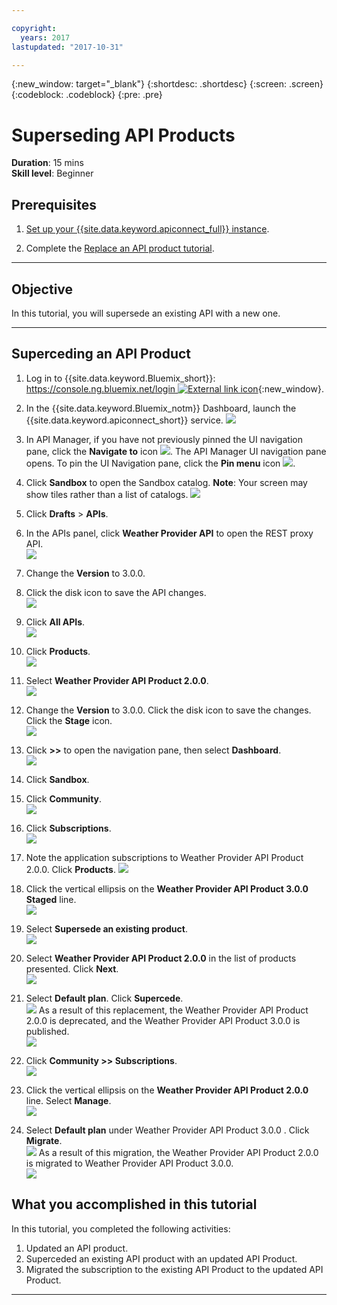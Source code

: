 ```yaml
---

copyright:
  years: 2017
lastupdated: "2017-10-31"

---
```


{:new_window: target="_blank"}
{:shortdesc: .shortdesc}
{:screen: .screen}
{:codeblock: .codeblock}
{:pre: .pre}

# Superseding API Products
**Duration**: 15 mins  
**Skill level**: Beginner  

## Prerequisites

1. [Set up your {{site.data.keyword.apiconnect_full}} instance](tut_prereq_set_up_apic_instance.html).

2. Complete the [Replace an API product tutorial](tut_manage_replace.html).

---
## Objective
In this tutorial, you will supersede an existing API with a new one.

---
## Superceding an API Product
1. Log in to {{site.data.keyword.Bluemix_short}}: [https://console.ng.bluemix.net/login ![External link icon](../../../icons/launch-glyph.svg "External link icon")](https://console.ng.bluemix.net/login){:new_window}.

2. In the {{site.data.keyword.Bluemix_notm}} Dashboard, launch the {{site.data.keyword.apiconnect_short}} service.
![](images/Bluemix.png)

3. In API Manager, if you have not previously pinned the UI navigation pane, click the **Navigate to** icon ![](images/navigate-to.png). The API Manager UI navigation pane opens. To pin the UI Navigation pane, click the **Pin menu** icon ![](images/pinned.png).

4. Click **Sandbox** to open the Sandbox catalog. **Note**: Your screen may show tiles rather than a list of catalogs.
![](images/del-sandbox-list.png)

4. Click **Drafts** > **APIs**.

5. In the APIs panel, click **Weather Provider API** to open the REST proxy API.  
![](images/rep-api-list.png)

6. Change the **Version** to 3.0.0.

7. Click the disk icon to save the API changes.  
![](images/sup-change-version.png)

8. Click **All APIs**.  
![](images/rep-all-apis.png)

9. Click **Products**.  
![](images/sup-prods.png)

10.	Select **Weather Provider API Product 2.0.0**.  
![](images/sup-draft-prod-list.png)

11.	Change the **Version** to 3.0.0. Click the disk icon to save the changes. Click the **Stage** icon.  
![](images/sup-change-prod-vers-3.png)

12.	Click **>>** to open the navigation pane, then select **Dashboard**.  
![](images/rep-dashboard.png)

13.	Click **Sandbox**.

14.	Click **Community**.  
![](images/sup-sand-dash.png)

15.	Click **Subscriptions**.  
![](images/sup-comm-orgs.png)

16.	Note the application subscriptions to Weather Provider API Product 2.0.0. Click **Products**.
![](images/sup-scriptions-200.png)  

17.	Click the vertical ellipsis on the **Weather Provider API Product 3.0.0 Staged** line.  
![](images/sup-stage-prod-3.png)

18.	Select **Supersede an existing product**.  
![](images/sup-super-prod.png)

19.	Select **Weather Provider API Product 2.0.0** in the list of products presented. Click **Next**.  
![](images/sup-super-dialog-1.png)

20.	Select **Default plan**. Click **Supercede**.  
![](images/sup-super-dialog-2.png)
    As a result of this replacement, the Weather Provider API Product 2.0.0 is deprecated, and the Weather Provider API Product 3.0.0 is published.  
![](images/sup-dash-prods-3.png) 
 
21.	Click **Community >> Subscriptions**.  
![](images/sup-scriptions-200.png)
 
22.	Click the vertical ellipsis on the **Weather Provider API Product 2.0.0** line. Select **Manage**.  
![](images/sup-dots-manage.png) 

23.	Select **Default plan** under Weather Provider API Product 3.0.0 . Click **Migrate**.  
![](images/sup-migrate-dialog.png)
    As a result of this migration, the Weather Provider API Product 2.0.0 is migrated to Weather Provider API Product 3.0.0.  
![](images/sup-migrated.png) 
 

 
## What you accomplished in this tutorial
In this tutorial, you completed the following activities:

1. Updated an API product.
2. Superceded an existing API product with an updated API Product.
3. Migrated the subscription to the existing API Product to the updated API Product.

---








